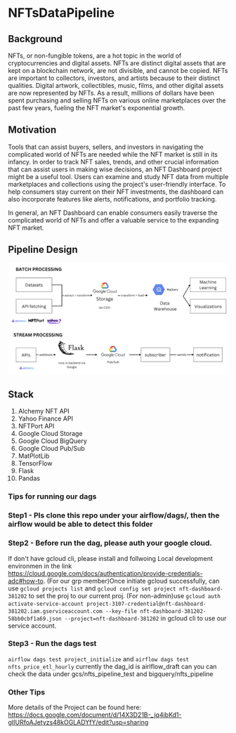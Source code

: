 # NFTsDataPipeline

## Background
NFTs, or non-fungible tokens, are a hot topic in the world of cryptocurrencies and digital assets. NFTs are distinct digital assets that are kept on a blockchain network, are not divisible, and cannot be copied. NFTs are important to collectors, investors, and artists because to their distinct qualities. Digital artwork, collectibles, music, films, and other digital assets are now represented by NFTs. As a result, millions of dollars have been spent purchasing and selling NFTs on various online marketplaces over the past few years, fueling the NFT market's exponential growth.

## Motivation
Tools that can assist buyers, sellers, and investors in navigating the complicated world of NFTs are needed while the NFT market is still in its infancy. In order to track NFT sales, trends, and other crucial information that can assist users in making wise decisions, an NFT Dashboard project might be a useful tool. Users can examine and study NFT data from multiple marketplaces and collections using the project's user-friendly interface. To help consumers stay current on their NFT investments, the dashboard can also incorporate features like alerts, notifications, and portfolio tracking.

In general, an NFT Dashboard can enable consumers easily traverse the complicated world of NFTs and offer a valuable service to the expanding NFT market.

## Pipeline Design
![alt text](https://github.com/Lokki-ki-ki/NTFsDataPipeline/blob/main/nft-dashboard/public/IS3107_pipeline_design.png)

## Stack
1. Alchemy NFT API
2. Yahoo Finance API
3. NFTPort API
4. Google Cloud Storage
5. Google Cloud BigQuery
6. Google Cloud Pub/Sub
7. MatPlotLib
8. TensorFlow
9. Flask
10. Pandas


### Tips for running our dags
### Step1 - Pls clone this repo under your airflow/dags/, then the airflow would be able to detect this folder

### Step2 - Before run the dag, please auth your google cloud. 
If don't have gcloud cli, please install and follwoing Local development environmen in the link https://cloud.google.com/docs/authentication/provide-credentials-adc#how-to. 
(For our grp member)Once initiate gcloud successfully, can use `gcloud projects list` and `gcloud config set project nft-dashboard-381202` to set the proj to our current proj.
(For non-admin)use `gcloud auth activate-service-account project-3107-credential@nft-dashboard-381202.iam.gserviceaccount.com --key-file nft-dashboard-381202-58bb0cbf1a69.json --project=nft-dashboard-381202` in gcloud cli to use our service account.

### Step3 - Run the dags test
`airflow dags test project_initialize` and `airflow dags test nfts_price_etl_hourly` currently the dag_id is airlflow_draft can you can check the data under gcs/nfts_pipeline_test and bigquery/nfts_pipeline

### Other Tips
More details of the Project can be found here: 
https://docs.google.com/document/d/14X3D21B-_jq4ibKd1-gIIURfoAJetyzs48kOGLADYfY/edit?usp=sharing


 
